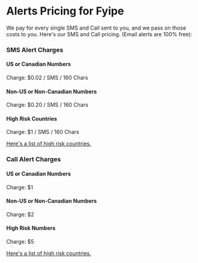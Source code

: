 # Alerts Pricing for Fyipe

We pay for every single SMS and Call sent to you, and we pass on those costs to you. Here's our SMS and Call pricing. (Email alerts are 100% free): 

### SMS Alert Charges

#### US or Canadian Numbers

Charge: $0.02 / SMS / 160 Chars

#### Non-US or Non-Canadian Numbers

Charge: $0.20 / SMS / 160 Chars

#### High Risk Countries

Charge: $1 / SMS / 160 Chars

[Here's a list of high risk countries.](https://www.twilio.com/docs/sip-trunking/voice-dialing-geographic-permissions#the-highest-risk-countries-for-toll-fraud-in-world)

### Call Alert Charges

#### US or Canadian Numbers

Charge: $1

#### Non-US or Non-Canadian Numbers

Charge: $2

#### High Risk Numbers

Charge: $5

[Here's a list of high risk countries.](https://www.twilio.com/docs/sip-trunking/voice-dialing-geographic-permissions#the-highest-risk-countries-for-toll-fraud-in-world) 
